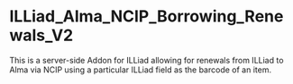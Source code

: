# ILLiad_Alma_NCIP_Borrowing_Renewals_V2
This is a server-side Addon for ILLiad allowing for renewals from ILLiad to Alma via NCIP using a particular ILLiad field as the barcode of an item.
